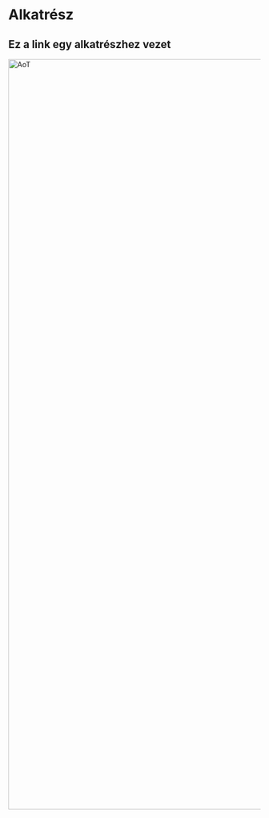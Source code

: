 # Alkatrész 
<body> 
    <h2> Ez a link egy alkatrészhez vezet </h2> 
   <a href="https://www.nvidia.com/en-eu/geforce/graphics-cards/30-series/rtx-3090/" target="_blank">
 <img src="" alt="AoT" title="Attack On Titan" width=1500>
    </a>
</body> 

